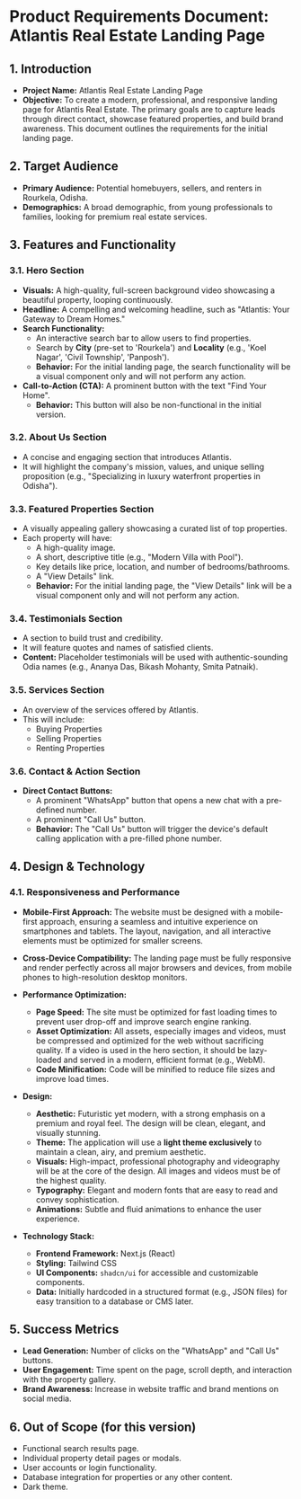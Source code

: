 # Product Requirements Document: Atlantis Real Estate Landing Page

## 1. Introduction

*   **Project Name:** Atlantis Real Estate Landing Page
*   **Objective:** To create a modern, professional, and responsive landing page for Atlantis Real Estate. The primary goals are to capture leads through direct contact, showcase featured properties, and build brand awareness. This document outlines the requirements for the initial landing page.

## 2. Target Audience

*   **Primary Audience:** Potential homebuyers, sellers, and renters in Rourkela, Odisha.
*   **Demographics:** A broad demographic, from young professionals to families, looking for premium real estate services.

## 3. Features and Functionality

### 3.1. Hero Section
*   **Visuals:** A high-quality, full-screen background video showcasing a beautiful property, looping continuously.
*   **Headline:** A compelling and welcoming headline, such as "Atlantis: Your Gateway to Dream Homes."
*   **Search Functionality:**
    *   An interactive search bar to allow users to find properties.
    *   Search by **City** (pre-set to 'Rourkela') and **Locality** (e.g., 'Koel Nagar', 'Civil Township', 'Panposh').
    *   **Behavior:** For the initial landing page, the search functionality will be a visual component only and will not perform any action.
*   **Call-to-Action (CTA):** A prominent button with the text "Find Your Home".
    *   **Behavior:** This button will also be non-functional in the initial version.

### 3.2. About Us Section
*   A concise and engaging section that introduces Atlantis.
*   It will highlight the company's mission, values, and unique selling proposition (e.g., "Specializing in luxury waterfront properties in Odisha").

### 3.3. Featured Properties Section
*   A visually appealing gallery showcasing a curated list of top properties.
*   Each property will have:
    *   A high-quality image.
    *   A short, descriptive title (e.g., "Modern Villa with Pool").
    *   Key details like price, location, and number of bedrooms/bathrooms.
    *   A "View Details" link.
    *   **Behavior:** For the initial landing page, the "View Details" link will be a visual component only and will not perform any action.

### 3.4. Testimonials Section
*   A section to build trust and credibility.
*   It will feature quotes and names of satisfied clients.
*   **Content:** Placeholder testimonials will be used with authentic-sounding Odia names (e.g., Ananya Das, Bikash Mohanty, Smita Patnaik).

### 3.5. Services Section
*   An overview of the services offered by Atlantis.
*   This will include:
    *   Buying Properties
    *   Selling Properties
    *   Renting Properties

### 3.6. Contact & Action Section
*   **Direct Contact Buttons:**
    *   A prominent "WhatsApp" button that opens a new chat with a pre-defined number.
    *   A prominent "Call Us" button.
    *   **Behavior:** The "Call Us" button will trigger the device's default calling application with a pre-filled phone number.

## 4. Design & Technology

### 4.1. Responsiveness and Performance

*   **Mobile-First Approach:** The website must be designed with a mobile-first approach, ensuring a seamless and intuitive experience on smartphones and tablets. The layout, navigation, and all interactive elements must be optimized for smaller screens.
*   **Cross-Device Compatibility:** The landing page must be fully responsive and render perfectly across all major browsers and devices, from mobile phones to high-resolution desktop monitors.
*   **Performance Optimization:**
    *   **Page Speed:** The site must be optimized for fast loading times to prevent user drop-off and improve search engine ranking.
    *   **Asset Optimization:** All assets, especially images and videos, must be compressed and optimized for the web without sacrificing quality. If a video is used in the hero section, it should be lazy-loaded and served in a modern, efficient format (e.g., WebM).
    *   **Code Minification:** Code will be minified to reduce file sizes and improve load times.


*   **Design:**
    *   **Aesthetic:** Futuristic yet modern, with a strong emphasis on a premium and royal feel. The design will be clean, elegant, and visually stunning.
    *   **Theme:** The application will use a **light theme exclusively** to maintain a clean, airy, and premium aesthetic.
    *   **Visuals:** High-impact, professional photography and videography will be at the core of the design. All images and videos must be of the highest quality.
    *   **Typography:** Elegant and modern fonts that are easy to read and convey sophistication.
    *   **Animations:** Subtle and fluid animations to enhance the user experience.

*   **Technology Stack:**
    *   **Frontend Framework:** Next.js (React)
    *   **Styling:** Tailwind CSS
    *   **UI Components:** `shadcn/ui` for accessible and customizable components.
    *   **Data:** Initially hardcoded in a structured format (e.g., JSON files) for easy transition to a database or CMS later.

## 5. Success Metrics

*   **Lead Generation:** Number of clicks on the "WhatsApp" and "Call Us" buttons.
*   **User Engagement:** Time spent on the page, scroll depth, and interaction with the property gallery.
*   **Brand Awareness:** Increase in website traffic and brand mentions on social media.

## 6. Out of Scope (for this version)

*   Functional search results page.
*   Individual property detail pages or modals.
*   User accounts or login functionality.
*   Database integration for properties or any other content.
*   Dark theme.
